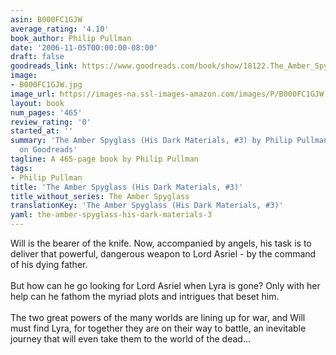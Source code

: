 ```yaml
---
asin: B000FC1GJW
average_rating: '4.10'
book_author: Philip Pullman
date: '2006-11-05T00:00:00-08:00'
draft: false
goodreads_link: https://www.goodreads.com/book/show/18122.The_Amber_Spyglass
image:
- B000FC1GJW.jpg
image_url: https://images-na.ssl-images-amazon.com/images/P/B000FC1GJW.01._SCLZZZZZZZ.jpg
layout: book
num_pages: '465'
review_rating: '0'
started_at: ''
summary: 'The Amber Spyglass (His Dark Materials, #3) by Philip Pullman - rated 4.10/5
  on Goodreads'
tagline: A 465-page book by Philip Pullman
tags:
- Philip Pullman
title: 'The Amber Spyglass (His Dark Materials, #3)'
title_without_series: The Amber Spyglass
translationKey: 'The Amber Spyglass (His Dark Materials, #3)'
yaml: the-amber-spyglass-his-dark-materials-3
---
```


Will is the bearer of the knife. Now, accompanied by angels, his task is to deliver that powerful, dangerous weapon to Lord Asriel - by the command of his dying father.<br /><br />But how can he go looking for Lord Asriel when Lyra is gone? Only with her help can he fathom the myriad plots and intrigues that beset him. <br /><br />The two great powers of the many worlds are lining up for war, and Will must find Lyra, for together they are on their way to battle, an inevitable journey that will even take them to the world of the dead...